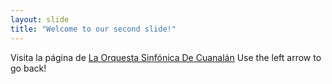 ```yaml
---
layout: slide
title: "Welcome to our second slide!"
---
```

Visita la página de
[La Orquesta Sinfónica De Cuanalán](https://orquestasinfonicadecuanalan.com.mx)
Use the left arrow to go back!
